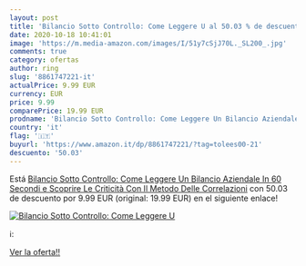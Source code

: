 ```yaml
---
layout: post
title: 'Bilancio Sotto Controllo: Come Leggere U al 50.03 % de descuento'
date: 2020-10-18 10:41:01
image: 'https://m.media-amazon.com/images/I/51y7cSjJ70L._SL200_.jpg'
comments: true
category: ofertas
author: ring
slug: '8861747221-it'
actualPrice: 9.99 EUR
currency: EUR
price: 9.99
comparePrice: 19.99 EUR
prodname: 'Bilancio Sotto Controllo: Come Leggere Un Bilancio Aziendale In 60 Secondi e Scoprire Le Criticità Con Il Metodo Delle Correlazioni'
country: 'it'
flag: '🇮🇹'
buyurl: 'https://www.amazon.it/dp/8861747221/?tag=tolees00-21'
descuento: '50.03'
---
```


Está [Bilancio Sotto Controllo: Come Leggere Un Bilancio Aziendale In 60 Secondi e Scoprire Le Criticità Con Il Metodo Delle Correlazioni](https://www.amazon.it/dp/8861747221/?tag=tolees00-21) con 50.03 de descuento por 9.99 EUR (original: 19.99 EUR) en el siguiente enlace!

[![Bilancio Sotto Controllo: Come Leggere U](https://m.media-amazon.com/images/I/51y7cSjJ70L._SL200_.jpg)](https://www.amazon.it/dp/8861747221/?tag=tolees00-21)

ℹ️:


[Ver la oferta!!](https://www.amazon.it/dp/8861747221/?tag=tolees00-21)
